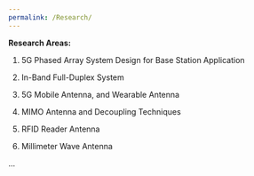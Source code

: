 ```yaml
---
permalink: /Research/
---
```

**Research Areas:**

1. 5G Phased Array System Design for Base Station Application  

3. In-Band Full-Duplex System 

4. 5G Mobile Antenna, and Wearable Antenna

4. MIMO Antenna and Decoupling Techniques

5. RFID Reader Antenna

6. Millimeter Wave Antenna 

...      


